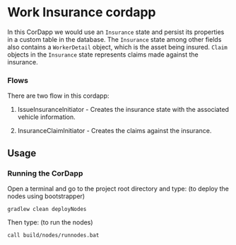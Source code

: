 # Work Insurance cordapp 

In this CorDapp we would use an `Insurance` state and persist its properties in a
custom table in the database.  The `Insurance` state among other fields also
contains a `WorkerDetail` object, which is the asset being insured. `Claim` objects in the `Insurance` state represents claims
made against the insurance.


### Flows

There are two flow in this cordapp:

1. IssueInsuranceInitiator - Creates the insurance state with the associated vehicle
information.

2. InsuranceClaimInitiator - Creates the claims against the insurance.


## Usage

### Running the CorDapp

Open a terminal and go to the project root directory and type: (to deploy the nodes using bootstrapper)
```
gradlew clean deployNodes
```
Then type: (to run the nodes)
```
call build/nodes/runnodes.bat
```

